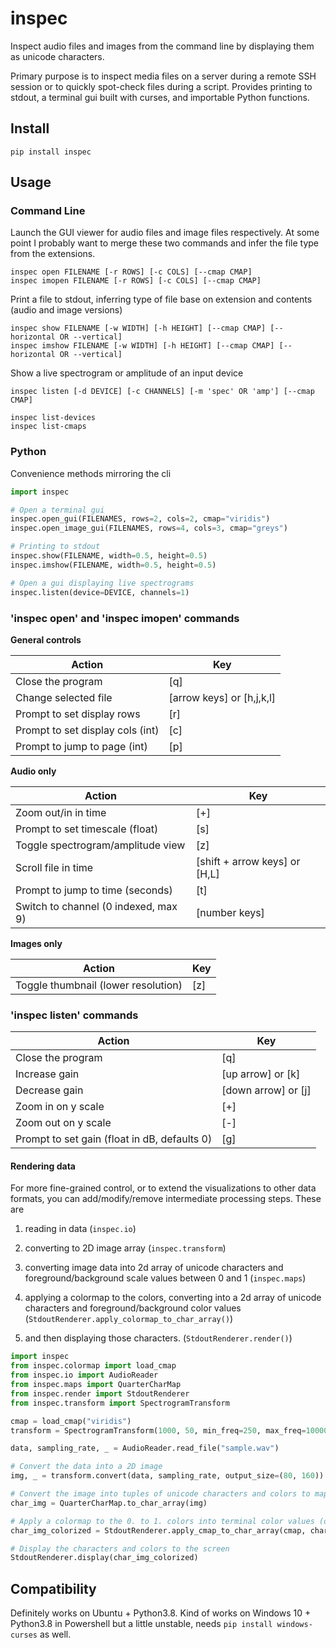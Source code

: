 # inspec

Inspect audio files and images from the command line by displaying them as unicode characters.

Primary purpose is to inspect media files on a server during a remote SSH session or to quickly spot-check files during a script. Provides printing to stdout, a terminal gui built with curses, and importable Python functions.

## Install

```
pip install inspec
```

## Usage

### Command Line

Launch the GUI viewer for audio files and image files respectively. At some point I probably want to merge these two commands and infer the file type from the extensions.
```shell
inspec open FILENAME [-r ROWS] [-c COLS] [--cmap CMAP]
inspec imopen FILENAME [-r ROWS] [-c COLS] [--cmap CMAP]
```

Print a file to stdout, inferring type of file base on extension and contents (audio and image versions)
```shell
inspec show FILENAME [-w WIDTH] [-h HEIGHT] [--cmap CMAP] [--horizontal OR --vertical]
inspec imshow FILENAME [-w WIDTH] [-h HEIGHT] [--cmap CMAP] [--horizontal OR --vertical]
```

Show a live spectrogram or amplitude of an input device
```shell
inspec listen [-d DEVICE] [-c CHANNELS] [-m 'spec' OR 'amp'] [--cmap CMAP]
```

```shell
inspec list-devices
inspec list-cmaps
```

### Python

Convenience methods mirroring the cli

```python
import inspec

# Open a terminal gui
inspec.open_gui(FILENAMES, rows=2, cols=2, cmap="viridis")
inspec.open_image_gui(FILENAMES, rows=4, cols=3, cmap="greys")

# Printing to stdout
inspec.show(FILENAME, width=0.5, height=0.5)
inspec.imshow(FILENAME, width=0.5, height=0.5)

# Open a gui displaying live spectrograms
inspec.listen(device=DEVICE, channels=1)
```

### 'inspec open' and 'inspec imopen' commands

**General controls**

| Action                             |Key|
|---|---|
|  Close the program                 |[q]|
|  Change selected file              |[arrow keys] or [h,j,k,l] |
|  Prompt to set display rows        |[r]|
|  Prompt to set display cols (int)  |[c]|
|  Prompt to jump to page (int)      |[p]|

**Audio only**

| Action                             |Key|
|---|---|
|  Zoom out/in in time               |[+]| and [-]|
|  Prompt to set timescale (float)   |[s]|
|  Toggle spectrogram/amplitude view |[z]|
|  Scroll file in time                    |[shift + arrow keys] or [H,L]|
|  Prompt to jump to time (seconds)  |[t]|
|  Switch to channel (0 indexed, max 9) |[number keys]|

**Images only**

| Action                             |Key|
|---|---|
|  Toggle thumbnail (lower resolution) |[z]|

### 'inspec listen' commands

| Action                             |Key|
|---|---|
|  Close the program                 |[q]|
|  Increase gain                     |[up arrow] or [k] |
|  Decrease gain                     |[down arrow] or [j]|
|  Zoom in on y scale                |[+]|
|  Zoom out on y scale               |[-]|
|  Prompt to set gain (float in dB, defaults 0) |[g]|

#### Rendering data

For more fine-grained control, or to extend the visualizations to other data formats, you can add/modify/remove intermediate processing steps. These are

1. reading in data (`inspec.io`)

2. converting to 2D image array (`inspec.transform`)

3. converting image data into 2d array of unicode characters and foreground/background scale values between 0 and 1 (`inspec.maps`)

4. applying a colormap to the colors, converting into a 2d array of unicode characters and foreground/background color values (`StdoutRenderer.apply_colormap_to_char_array()`)

3. and then displaying those characters. (`StdoutRenderer.render()`)

```python
import inspec
from inspec.colormap import load_cmap
from inspec.io import AudioReader
from inspec.maps import QuarterCharMap
from inspec.render import StdoutRenderer
from inspec.transform import SpectrogramTransform

cmap = load_cmap("viridis")
transform = SpectrogramTransform(1000, 50, min_freq=250, max_freq=10000)

data, sampling_rate, _ = AudioReader.read_file("sample.wav")

# Convert the data into a 2D image
img, _ = transform.convert(data, sampling_rate, output_size=(80, 160))

# Convert the image into tuples of unicode characters and colors to map (from 0. to 1.)
char_img = QuarterCharMap.to_char_array(img)

# Apply a colormap to the 0. to 1. colors into terminal color values (or curses colors)
char_img_colorized = StdoutRenderer.apply_cmap_to_char_array(cmap, char_img)

# Display the characters and colors to the screen
StdoutRenderer.display(char_img_colorized)
```

## Compatibility

Definitely works on Ubuntu + Python3.8. Kind of works on Windows 10 + Python3.8 in Powershell but a little unstable, needs `pip install windows-curses` as well.
